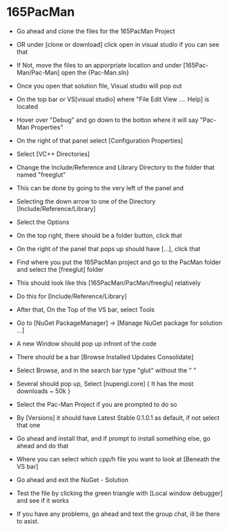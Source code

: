 # 165PacMan

 - Go ahead and clone the files for the 165PacMan Project
 - OR under [clone or download] click open in visual studio if you can see that
 - If Not, move the files to an apporpriate location and under [165Pac-Man/Pac-Man] open the {Pac-Man.sln}
 
 
 
 - Once you open that solution file, Visual studio will pop out
 - On the top bar or VS[visual studio] where "File  Edit  View .... Help] is located
 - Hover over "Debug" and go down to the botton where it will say "Pac-Man Properties"
 - On the right of that panel select [Configuration Properties]
 - Select [VC++ Directories]
 - Change the Include/Reference and Library Directory to the folder that named "freeglut"
 
 
 
 - This can be done by going to the very left of the panel and 
 - Selecting the down arrow to one of the Directory [Include/Reference/Library]
 - Select the <Edit> Options
 - On the top right, there should be a folder button, click that
 - On the right of the panel that pops up should have [...], click that
 - Find where you put the 165PacMan project and go to the PacMan folder and select the [freeglut] folder
 - This should look like this [165PacMan/PacMan/freeglu] relatively
 
 
 
 - Do this for [Include/Reference/Library]
 - After that, On the Top of the VS bar, select Tools
 - Go to [NuGet PackageManager] -> [Manage NuGet package for solution ...]
 - A new Window should pop up infront of the code
 
 
 
 - There should be a bar [Browse    Installed   Updates   Consolidate]
 - Select Browse, and in the search bar type "glut" without the " "
 - Several should pop up, Select [nupengl.core] { It has the most downloads ~ 50k }
 - Select the Pac-Man Project if you are prompted to do so
 - By [Versions] it should have Latest Stable 0.1.0.1 as default, if not select that one
 - Go ahead and install that, and if prompt to install something else, go ahead and do that
 
 
 
 - Where you can select which cpp/h file you want to look at [Beneath the VS bar]
 - Go ahead and exit the NuGet - Solution
 - Test the file by clicking the green triangle with [Local window debugger] and see if it works
 - If you have any problems, go ahead and text the group chat, ill be there to asist.
 
